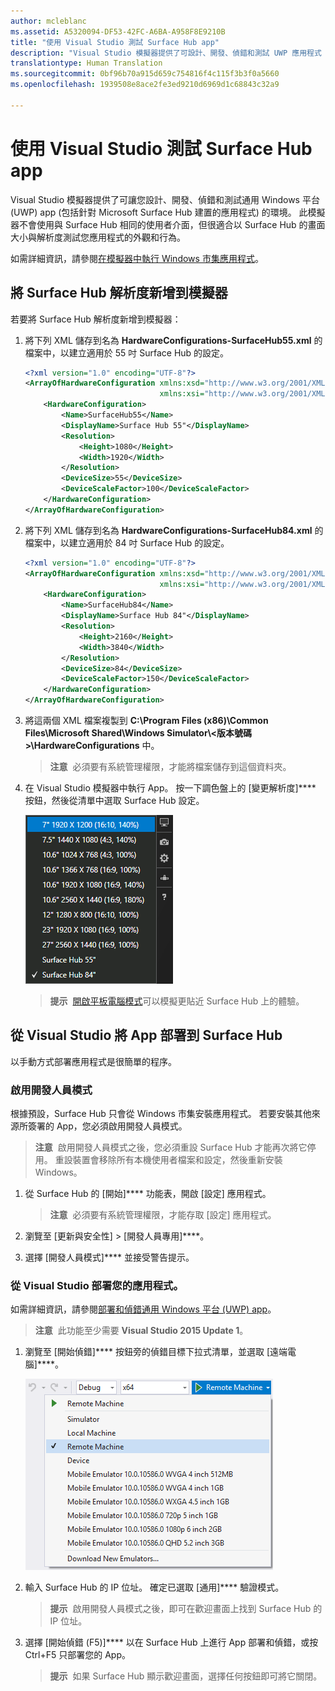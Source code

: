 ```yaml
---
author: mcleblanc
ms.assetid: A5320094-DF53-42FC-A6BA-A958F8E9210B
title: "使用 Visual Studio 測試 Surface Hub app"
description: "Visual Studio 模擬器提供了可設計、開發、偵錯和測試 UWP 應用程式 (包括針對 Surface Hub 建置的應用程式) 的環境。"
translationtype: Human Translation
ms.sourcegitcommit: 0bf96b70a915d659c754816f4c115f3b3f0a5660
ms.openlocfilehash: 1939508e8ace2fe3ed9210d6969d1c68843c32a9

---
```


# 使用 Visual Studio 測試 Surface Hub app
Visual Studio 模擬器提供了可讓您設計、開發、偵錯和測試通用 Windows 平台 (UWP) app (包括針對 Microsoft Surface Hub 建置的應用程式) 的環境。 此模擬器不會使用與 Surface Hub 相同的使用者介面，但很適合以 Surface Hub 的畫面大小與解析度測試您應用程式的外觀和行為。

如需詳細資訊，請參閱[在模擬器中執行 Windows 市集應用程式](https://msdn.microsoft.com/library/hh441475.aspx)。

## 將 Surface Hub 解析度新增到模擬器
若要將 Surface Hub 解析度新增到模擬器：

1. 將下列 XML 儲存到名為 **HardwareConfigurations-SurfaceHub55.xml** 的檔案中，以建立適用於 55 吋 Surface Hub 的設定。  

    ```xml
    <?xml version="1.0" encoding="UTF-8"?>
    <ArrayOfHardwareConfiguration xmlns:xsd="http://www.w3.org/2001/XMLSchema"
                                  xmlns:xsi="http://www.w3.org/2001/XMLSchema-instance">
        <HardwareConfiguration>
            <Name>SurfaceHub55</Name>
            <DisplayName>Surface Hub 55"</DisplayName>
            <Resolution>
                <Height>1080</Height>
                <Width>1920</Width>
            </Resolution>
            <DeviceSize>55</DeviceSize>
            <DeviceScaleFactor>100</DeviceScaleFactor>
        </HardwareConfiguration>
    </ArrayOfHardwareConfiguration>
    ```

2. 將下列 XML 儲存到名為 **HardwareConfigurations-SurfaceHub84.xml** 的檔案中，以建立適用於 84 吋 Surface Hub 的設定。

    ```xml
    <?xml version="1.0" encoding="UTF-8"?>
    <ArrayOfHardwareConfiguration xmlns:xsd="http://www.w3.org/2001/XMLSchema"
                                  xmlns:xsi="http://www.w3.org/2001/XMLSchema-instance">
        <HardwareConfiguration>
            <Name>SurfaceHub84</Name>
            <DisplayName>Surface Hub 84"</DisplayName>
            <Resolution>
                <Height>2160</Height>
                <Width>3840</Width>
            </Resolution>
            <DeviceSize>84</DeviceSize>
            <DeviceScaleFactor>150</DeviceScaleFactor>
        </HardwareConfiguration>
    </ArrayOfHardwareConfiguration>
    ```

3. 將這兩個 XML 檔案複製到 **C:\Program Files (x86)\Common Files\Microsoft Shared\Windows Simulator\\&lt;版本號碼&gt;\HardwareConfigurations** 中。

   > **注意**&nbsp;&nbsp;必須要有系統管理權限，才能將檔案儲存到這個資料夾。

4. 在 Visual Studio 模擬器中執行 App。 按一下調色盤上的 [變更解析度]**** 按鈕，然後從清單中選取 Surface Hub 設定。

    ![Visual Studio 模擬器解析度](images/vs-simulator-resolutions.png)

   > **提示**&nbsp;&nbsp;[開啟平板電腦模式](http://windows.microsoft.com/windows-10/getstarted-like-a-tablet)可以模擬更貼近 Surface Hub 上的體驗。

## 從 Visual Studio 將 App 部署到 Surface Hub
以手動方式部署應用程式是很簡單的程序。

### 啟用開發人員模式
根據預設，Surface Hub 只會從 Windows 市集安裝應用程式。 若要安裝其他來源所簽署的 App，您必須啟用開發人員模式。

> **注意**&nbsp;&nbsp;啟用開發人員模式之後，您必須重設 Surface Hub 才能再次將它停用。 重設裝置會移除所有本機使用者檔案和設定，然後重新安裝 Windows。

1. 從 Surface Hub 的 [開始]**** 功能表，開啟 [設定] 應用程式。

   >  **注意**&nbsp;&nbsp;必須要有系統管理權限，才能存取 [設定] 應用程式。

2. 瀏覽至 [更新與安全性] &gt; [開發人員專用]****。

3. 選擇 [開發人員模式]**** 並接受警告提示。

### 從 Visual Studio 部署您的應用程式。
如需詳細資訊，請參閱[部署和偵錯通用 Windows 平台 (UWP) app](https://msdn.microsoft.com/windows/uwp/debug-test-perf/deploying-and-debugging-uwp-apps)。

   > **注意**&nbsp;&nbsp;此功能至少需要 **Visual Studio 2015 Update 1**。

1. 瀏覽至 [開始偵錯]**** 按鈕旁的偵錯目標下拉式清單，並選取 [遠端電腦]****。

    <!--lcap: in your screenshot, you have local machine selected-->

   ![Visual Studio 偵錯目標下拉式清單](images/vs-debug-target.png)

2. 輸入 Surface Hub 的 IP 位址。 確定已選取 [通用]**** 驗證模式。

   > **提示**&nbsp;&nbsp;啟用開發人員模式之後，即可在歡迎畫面上找到 Surface Hub 的 IP 位址。

3. 選擇 [開始偵錯 (F5)]**** 以在 Surface Hub 上進行 App 部署和偵錯，或按 Ctrl+F5 只部署您的 App。

   > **提示**&nbsp;&nbsp;如果 Surface Hub 顯示歡迎畫面，選擇任何按鈕即可將它關閉。



<!--HONumber=Aug16_HO3-->


